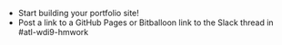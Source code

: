 - Start building your portfolio site!
- Post a link to a GitHub Pages or Bitballoon link to the Slack thread in #atl-wdi9-hmwork
